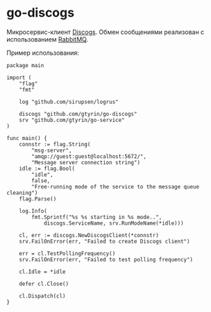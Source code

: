 # go-discogs #

Микросервис-клиент [Discogs](https://www.discogs.com/developers). Обмен сообщениями реализован с использованием [RabbitMQ](https://www.rabbitmq.com).

Пример использования:

    package main

    import (
	    "flag"
	    "fmt"

	    log "github.com/sirupsen/logrus"

	    discogs "github.com/gtyrin/go-discogs"
	    srv "github.com/gtyrin/go-service"
    )

    func main() {
	    connstr := flag.String(
		    "msg-server",
		    "amqp://guest:guest@localhost:5672/",
		    "Message server connection string")
	    idle := flag.Bool(
		    "idle",
		    false,
		    "Free-running mode of the service to the message queue cleaning")
	    flag.Parse()

	    log.Info(
		    fmt.Sprintf("%s %s starting in %s mode..",
			    discogs.ServiceName, srv.RunModeName(*idle)))

	    cl, err := discogs.NewDiscogsClient(*connstr)
	    srv.FailOnError(err, "Failed to create Discogs client")

	    err = cl.TestPollingFrequency()
	    srv.FailOnError(err, "Failed to test polling frequency")

	    cl.Idle = *idle

	    defer cl.Close()

	    cl.Dispatch(cl)
    }

